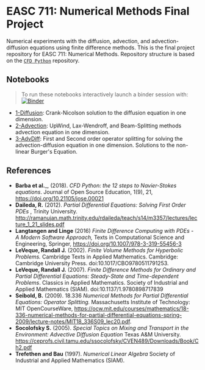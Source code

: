 # EASC 711: Numerical Methods Final Project   


Numerical experiments with the diffusion, advection, and advection-diffusion equations using finite
difference methods. This is the final project repository for EASC 711: Numerical
Methods. Repository structure is based on the [`CFD Python`](https://github.com/barbagroup/CFDPython)  repository.  


## Notebooks
>  To run these notebooks interactively launch a binder session with: [![Binder](https://mybinder.org/badge_logo.svg)](https://mybinder.org/v2/gh/andrewdnolan/AdvDiff/master)

- [1-Diffusion](https://nbviewer.jupyter.org/github/andrewdnolan/AdvDiff/blob/master/notebooks/Diffusion_1D.ipynb): Crank-Nicolson solution to the diffusion equation in one dimension.
- [2-Advection](https://nbviewer.jupyter.org/github/andrewdnolan/AdvDiff/blob/master/notebooks/Advection_1D.ipynb): UpWind, Lax-Wendroff, and Beam-Splitting methods advection equation in one dimension.
- [3-AdvDiff](https://nbviewer.jupyter.org/github/andrewdnolan/AdvDiff/blob/master/notebooks/AdvDiff_1D.ipynb): First and Second order operator splitting for solving the advection-diffusion equation in one dimension. Solutions to the non-linear Burger's Equation.

## References  

- __Barba et al.___, (2018). _CFD Python: the 12 steps to Navier-Stokes equations_. Journal of Open Source Education, 1(9), 21, https://doi.org/10.21105/jose.00021  
- __Daileda, R.__ (2012). _Partial Differential Equations: Solving First Order PDEs_ , Trinity University. http://ramanujan.math.trinity.edu/rdaileda/teach/s14/m3357/lectures/lecture_1_21_slides.pdf
- __Langtangen and  Linge__ (2016) _Finite Difference Computing with PDEs - A Modern Software Approach,_ Texts in Computational Science and Engineering, Springer,  https://doi.org/10.1007/978-3-319-55456-3  
- __LeVeque, Randall J.__ (2002). _Finite Volume Methods for Hyperbolic Problems._ Cambridge Texts in Applied Mathematics. Cambridge: Cambridge University Press. doi:10.1017/CBO9780511791253.  
- __LeVeque, Randall J.__ (2007). _Finite Difference Methods for Ordinary and Partial Differential Equations: Steady-State and Time-dependent Problems_. Classics in Applied Mathematics. Society of Industrial and Applied Mathematics (SIAM). doi:10.1137/1.9780898717839  
- __Seibold, B.__ (2009). 18.336 _Numerical Methods for Partial Differential Equations: Operator Splitting._ Massachusetts Institute of Technology: MIT OpenCourseWare, https://ocw.mit.edu/courses/mathematics/18-336-numerical-methods-for-partial-differential-equations-spring-2009/lecture-notes/MIT18_336S09_lec20.pdf.  
- __Socolofsky S.__ (2005). _Special Topics on Mixing and Transport in the Environment: Advective Diffusion Equation_ Texas A&M University. https://ceprofs.civil.tamu.edu/ssocolofsky/CVEN489/Downloads/Book/Ch2.pdf  
- __Trefethen and Bau__ (1997). _Numerical Linear Algebra_  Society of Industrial and Applied Mathematics (SIAM).
